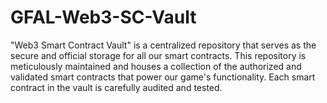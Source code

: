 # GFAL-Web3-SC-Vault
"Web3 Smart Contract Vault" is a centralized repository that serves as the secure and official storage for all our smart contracts. This repository is meticulously maintained and houses a collection of the authorized and validated smart contracts that power our game's functionality. Each smart contract in the vault is carefully audited and tested.
